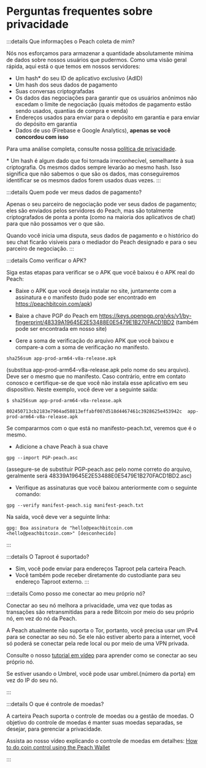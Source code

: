 # Perguntas frequentes sobre privacidade

:::details Que informações o Peach coleta de mim?

Nós nos esforçamos para armazenar a quantidade absolutamente mínima de dados sobre nossos usuários que pudermos. Como uma visão geral rápida, aqui está o que temos em nossos servidores:

- Um hash\* do seu ID de aplicativo exclusivo (AdID)
- Um hash dos seus dados de pagamento
- Suas conversas criptografadas
- Os dados das negociações para garantir que os usuários anônimos não excedam o limite de negociação (quais métodos de pagamento estão sendo usados, quantias de compra e venda)
- Endereços usados para enviar para o depósito em garantia e para enviar do depósito em garantia
- Dados de uso (Firebase e Google Analytics), **apenas se você concordou com isso**

Para uma análise completa, consulte nossa [política de privacidade](/privacy-policy/).

\* Um hash é algum dado que foi tornada irreconhecível, semelhante à sua criptografia. Os mesmos dados sempre levarão ao mesmo hash. Isso significa que não sabemos o que são os dados, mas conseguiremos identificar se os mesmos dados forem usados duas vezes.
:::

:::details Quem pode ver meus dados de pagamento?

Apenas o seu parceiro de negociação pode ver seus dados de pagamento; eles são enviados pelos servidores do Peach, mas são totalmente criptografados de ponta a ponta (como na maioria dos aplicativos de chat) para que não possamos ver o que são.

Quando você inicia uma disputa, seus dados de pagamento e o histórico do seu chat ficarão visíveis para o mediador do Peach designado e para o seu parceiro de negociação.
:::

:::details Como verificar o APK?

Siga estas etapas para verificar se o APK que você baixou é o APK real do Peach:

- Baixe o APK que você deseja instalar no site, juntamente com a assinatura e o manifesto (tudo pode ser encontrado em https://peachbitcoin.com/apk)

- Baixe a chave PGP do Peach em https://keys.openpgp.org/vks/v1/by-fingerprint/48339A19645E2E53488E0E5479E1B270FACD1BD2 (também pode ser encontrada em nosso site)

- Gere a soma de verificação do arquivo APK que você baixou e compare-a com a soma de verificação no manifesto.

```
sha256sum app-prod-arm64-v8a-release.apk
```

(substitua app-prod-arm64-v8a-release.apk pelo nome do seu arquivo). Deve ser o mesmo que no manifesto. Caso contrário, entre em contato conosco e certifique-se de que você não instala esse aplicativo em seu dispositivo. Neste exemplo, você deve ver a seguinte saída:
```
$ sha256sum app-prod-arm64-v8a-release.apk

802450713cb2183e7904ad58813effabf007d518d4467461c3928625e453942c  app-prod-arm64-v8a-release.apk
```
Se compararmos com o que está no manifesto-peach.txt, veremos que é o mesmo.

- Adicione a chave Peach à sua chave
```
gpg --import PGP-peach.asc
```
(assegure-se de substituir PGP-peach.asc pelo nome correto do arquivo, geralmente será 48339A19645E2E53488E0E5479E1B270FACD1BD2.asc)

- Verifique as assinaturas que você baixou anteriormente com o seguinte comando:
```
gpg --verify manifest-peach.sig manifest-peach.txt
``` 
Na saída, você deve ver a seguinte linha:
```
gpg: Boa assinatura de "hello@peachbitcoin.com <hello@peachbitcoin.com>" [desconhecido]
```
:::

:::details O Taproot é suportado?

- Sim, você pode enviar para endereços Taproot pela carteira Peach.
- Você também pode receber diretamente do custodiante para seu endereço Taproot externo.
:::

:::details Como posso me conectar ao meu próprio nó?

Conectar ao seu nó melhora a privacidade, uma vez que todas as transações são retransmitidas para a rede Bitcoin por meio do seu próprio nó, em vez do nó da Peach.

A Peach atualmente não suporta o Tor, portanto, você precisa usar um IPv4 para se conectar ao seu nó. Se ele não estiver aberto para a internet, você só poderá se conectar pela rede local ou por meio de uma VPN privada.

Consulte o nosso [tutorial em vídeo](https://www.youtube.com/watch?v=xtvq2i3mIYg) para aprender como se conectar ao seu próprio nó.

Se estiver usando o Umbrel, você pode usar umbrel.{número da porta} em vez do IP do seu nó.

:::

:::details O que é controle de moedas?

A carteira Peach suporta o controle de moedas ou a gestão de moedas. O objetivo do controle de moedas é manter suas moedas separadas, se desejar, para gerenciar a privacidade.

Assista ao nosso vídeo explicando o controle de moedas em detalhes: [How to do coin control using the Peach Wallet](https://www.youtube.com/watch?v=zWwIekSv3U8)

:::
